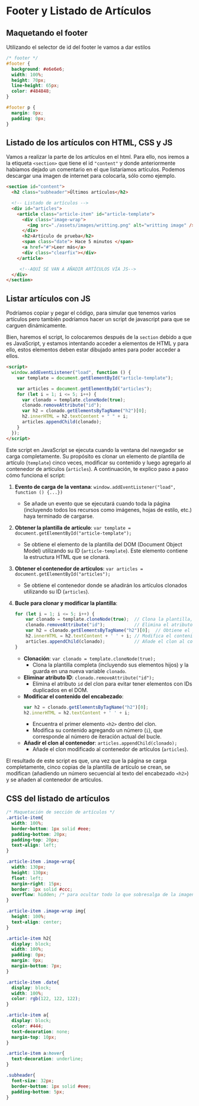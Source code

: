 # Footer y Listado de Artículos

## Maquetando el footer

Utilizando el selector de id del footer le vamos a dar estilos

```css
/* footer */
#footer {
  background: #e6e6e6;
  width: 100%;
  height: 70px;
  line-height: 65px;
  color: #484848;
}

#footer p {
  margin: 0px;
  padding: 0px;
}
```

## Listado de los artículos con HTML, CSS y JS

Vamos a realizar la parte de los artículos en el html.
Para ello, nos iremos a la etiqueta `<section>` que tiene el id `"content"` y donde anteriormente habíamos dejado un comentario en el que listaríamos artículos.
Podemos descargar una imagen de internet para colocarla, sólo como ejemplo.

```html
<section id="content">
  <h2 class="subheader">Últimos artículos</h2>

  <!-- Listado de artículos -->
  <div id="articles">
    <article class="article-item" id="article-template">
      <div class="image-wrap">
        <img src="./assets/images/writting.png" alt="writting image" />
      </div>
      <h2>Artículo de prueba</h2>
      <span class="date"> Hace 5 minutos </span>
      <a href="#">Leer más</a>
      <div class="clearfix"></div>
    </article>

     <!--AQUÍ SE VAN A AÑADIR ARTÍCULOS VÍA JS-->
  </div>
</section>
```
## Listar artículos con JS

Podríamos copiar y pegar el código, para simular que tenemos varios artículos pero también podríamos hacer un script de javascript para que se carguen dinámicamente.

Bien, haremos el script, lo colocaremos después de la `section` debido a que es JavaScript, y estamos intentando acceder a elementos de HTML y para ello, estos elementos deben estar dibujado antes para poder acceder a ellos.

```html
<script>
  window.addEventListener("load", function () {
    var template = document.getElementById("article-template");

    var articles = document.getElementById("articles");
    for (let i = 1; i <= 5; i++) {
      var clonado = template.cloneNode(true);
      clonado.removeAttribute("id");
      var h2 = clonado.getElementsByTagName("h2")[0];
      h2.innerHTML = h2.textContent + " " + i;
      articles.appendChild(clonado);
    }
  });
</script>
```
Este script en JavaScript se ejecuta cuando la ventana del navegador se carga completamente. Su propósito es clonar un elemento de plantilla de artículo (`template`) cinco veces, modificar su contenido y luego agregarlo al contenedor de artículos (`articles`). A continuación, te explico paso a paso cómo funciona el script:

1. **Evento de carga de la ventana**: `window.addEventListener("load", function () {...})`
   - Se añade un evento que se ejecutará cuando toda la página (incluyendo todos los recursos como imágenes, hojas de estilo, etc.) haya terminado de cargarse.

2. **Obtener la plantilla de artículo**: `var template = document.getElementById("article-template");`
   - Se obtiene el elemento de la plantilla del DOM (Document Object Model) utilizando su ID (`article-template`). Este elemento contiene la estructura HTML que se clonará.

3. **Obtener el contenedor de artículos**: `var articles = document.getElementById("articles");`
   - Se obtiene el contenedor donde se añadirán los artículos clonados utilizando su ID (`articles`).

4. **Bucle para clonar y modificar la plantilla**:
   ```javascript
   for (let i = 1; i <= 5; i++) {
       var clonado = template.cloneNode(true);  // Clona la plantilla, incluyendo sus elementos hijos
       clonado.removeAttribute("id");           // Elimina el atributo ID para evitar duplicados en el DOM
       var h2 = clonado.getElementsByTagName("h2")[0];  // Obtiene el primer elemento <h2> dentro del clon
       h2.innerHTML = h2.textContent + ' ' + i; // Modifica el contenido del <h2> añadiendo un número
       articles.appendChild(clonado);           // Añade el clon al contenedor de artículos
   }
   ```
   - **Clonación**: `var clonado = template.cloneNode(true);`
     - Clona la plantilla completa (incluyendo sus elementos hijos) y la guarda en una nueva variable `clonado`.
   - **Eliminar atributo ID**: `clonado.removeAttribute("id");`
     - Elimina el atributo `id` del clon para evitar tener elementos con IDs duplicados en el DOM.
   - **Modificar el contenido del encabezado**:
     ```javascript
     var h2 = clonado.getElementsByTagName("h2")[0];
     h2.innerHTML = h2.textContent + ' ' + i;
     ```
     - Encuentra el primer elemento `<h2>` dentro del clon.
     - Modifica su contenido agregando un número (`i`), que corresponde al número de iteración actual del bucle.
   - **Añadir el clon al contenedor**: `articles.appendChild(clonado);`
     - Añade el clon modificado al contenedor de artículos (`articles`).

El resultado de este script es que, una vez que la página se carga completamente, cinco copias de la plantilla de artículo se crean, se modifican (añadiendo un número secuencial al texto del encabezado `<h2>`) y se añaden al contenedor de artículos.

## CSS del listado de artículos

```css
/* Maquetación de sección de artículos */
.article-item{
  width: 100%;
  border-bottom: 1px solid #eee;
  padding-bottom: 20px;
  padding-top: 20px;
  text-align: left;
}

.article-item .image-wrap{
  width: 130px;
  height: 130px;
  float: left;
  margin-right: 15px;
  border: 1px solid #ccc;
  overflow: hidden; /* para ocultar todo lo que sobresalga de la imagen*/
}

.article-item .image-wrap img{
  height: 100%;
  text-align: center;
}

.article-item h2{
  display: block;
  width: 100%;
  padding: 0px;
  margin: 0px;
  margin-bottom: 7px;
}

.article-item .date{
  display: block;
  width: 100%;
  color: rgb(122, 122, 122);
}

.article-item a{
  display: block;
  color: #444;
  text-decoration: none;
  margin-top: 10px;
}

.article-item a:hover{
  text-decoration: underline;
}

.subheader{
  font-size: 32px;
  border-bottom: 1px solid #eee;
  padding-bottom: 5px;
}
```